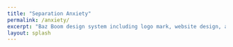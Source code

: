 ```yaml
---
title: "Separation Anxiety"
permalink: /anxiety/
excerpt: "Baz Boom design system including logo mark, website design, and branding applications."
layout: splash
---
```

